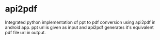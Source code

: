 # api2pdf

Integrated python implementation of ppt to pdf conversion using api2pdf in android app.
ppt url is given as input and api2pdf generates it's equivalent pdf file url in output.